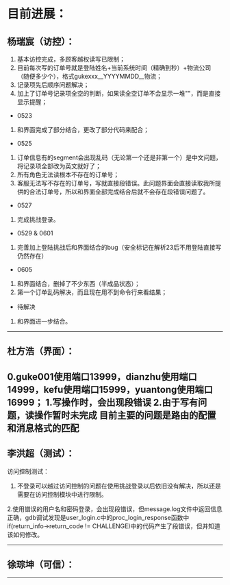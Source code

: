 目前进展：
=
杨瑞宸（访控）：
-
  1. 基本访控完成，多顾客越权读写已限制；
  2. 目前每次写的订单号就是登陆姓名+当前系统时间（精确到秒）+物流公司（随便多少个），格式gukexxx__YYYYMMDD__物流；
  3. 记录项先后顺序问题解决；
  4. 加上了订单号记录项全空的判断，如果读全空订单不会显示一堆""，而是直接显示提醒；  
  - 0523  
  1. 和界面完成了部分结合，更改了部分代码来配合；  
  - 0525  
  1. 订单信息有的segment会出现乱码（无论第一个还是非第一个）是中文问题，将记录项全部改为英文就好了；
  2. 所有角色无法读根本不存在的订单号；
  3. 客服无法写不存在的订单号，写就直接段错误。此问题界面会直接读取我所提供的合法订单号，所以和界面全部完成结合后就不会存在段错误问题了。
  - 0527  
  1. 完成挑战登录。
  - 0529 & 0601 
  1. 完善加上登陆挑战后和界面结合的bug（安全标记在解析23后不用登陆直接写仍然存在）
  - 0605
  1. 和界面结合，删掉了不少东西（半成品状态）；
  2. 第一个订单乱码解决，而且现在用不到命令行来看结果；
  - 待解决
  1. 和界面进一步结合。
  
----------------------------------------------------
杜方浩（界面）：
-
  0.guke001使用端口13999，dianzhu使用端口14999，kefu使用端口15999，yuantong使用端口16999；
  1.写操作时，会出现段错误
  2.由于写有问题，读操作暂时未完成
目前主要的问题是路由的配置和消息格式的匹配
------------------------------------------------------------
李洪超（测试）：
-
访问控制测试：
  1. 不登录可以越过访问控制的问题在使用挑战登录以后依旧没有解决，所以还是需要在访问控制模块中进行限制。
  
  2.使用错误的用户名和密码登录，会出现段错误，但message.log文件中返回信息正确，gdb调试发现是user_login.c中的proc_login_response函数中if(return_info->return_code != CHALLENGE)中的代码产生了段错误，但并知道该如何修改。
    
----------------------------------------------------------------
徐琮坤（可信）：
-



-----------------------------------------------------------------
